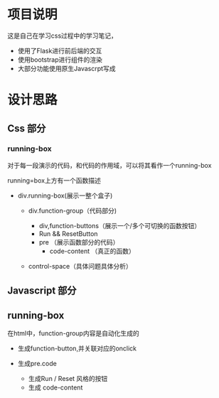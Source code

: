 # 项目说明

这是自己在学习css过程中的学习笔记，

+ 使用了Flask进行前后端的交互
+ 使用bootstrap进行组件的渲染
+ 大部分功能使用原生Javascrpt写成

# 设计思路

## Css 部分

### running-box

对于每一段演示的代码，和代码的作用域，可以将其看作一个running-box

running=box上方有一个函数描述

+ div.running-box(展示一整个盒子)

  + div.function-group（代码部分)
    + div,function-buttons（展示一个/多个可切换的函数按钮）
    + Run && ResetButton
    + pre （展示函数部分的代码）
      + code-content （真正的函数）

  + control-space（具体问题具体分析）

## Javascript 部分

## running-box

在html中，function-group内容是自动化生成的

+ 生成function-button,并关联对应的onclick

+ 生成pre.code

  + 生成Run / Reset 风格的按钮
  + 生成 code-content

  